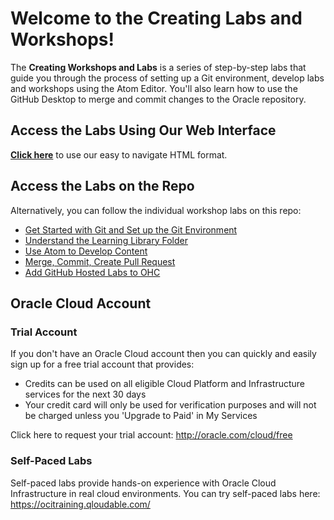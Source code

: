 # Welcome to the Creating Labs and Workshops!

The **Creating Workshops and Labs** is a series of step-by-step labs that guide you through the process of setting up a Git environment, develop labs and workshops using the Atom Editor. You'll also learn how to use the GitHub Desktop to merge and commit changes to the Oracle repository.

## Access the Labs Using Our Web Interface


**[Click here](https://oracle.github.io/learning-library/create-labs/labs/1-labs-quickstart-workshop)** to use our easy to navigate HTML format. <!-- This URL is not functional -->


## Access the Labs on the Repo

Alternatively, you can follow the individual workshop labs on this repo:

- [Get Started with Git and Set up the Git Environment](../1-labs-quickstart-workshop/intro.md)
- [Understand the Learning Library Folder](../3-labs-templates-folder-structure/3-labs-templates-folder-structure.md)
- [Use Atom to Develop Content](../4-labs-use-atom-editor-develop-content/4-labs-use-atom-editor-develop-content.md)
- [ Merge, Commit, Create Pull Request](../5-labs-github-merge-commit-pullrequest/5-labs-github-merge-commit-pullrequest.md)
- [Add GitHub Hosted Labs to OHC](../6-labs-add-git-hub-hosted-tutorials-to-ohc/6-labs-add-git-hub-hosted-tutorials-to-ohc.md)



<!-- Keep this content -->
## Oracle Cloud Account

### Trial Account
If you don't have an Oracle Cloud account then you can quickly and easily sign up for a free trial account that provides:
- Credits can be used on all eligible Cloud Platform and Infrastructure services for the next 30 days
- Your credit card will only be used for verification purposes and will not be charged unless you 'Upgrade to Paid' in My Services

Click here to request your trial account: http://oracle.com/cloud/free

### Self-Paced Labs
Self-paced labs provide hands-on experience with Oracle Cloud Infrastructure in real cloud environments. You can try self-paced labs here: https://ocitraining.qloudable.com/
